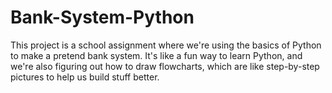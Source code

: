 # Bank-System-Python
This project is a school assignment where we're using the basics of Python to make a pretend bank system. It's like a fun way to learn Python, and we're also figuring out how to draw flowcharts, which are like step-by-step pictures to help us build stuff better.
